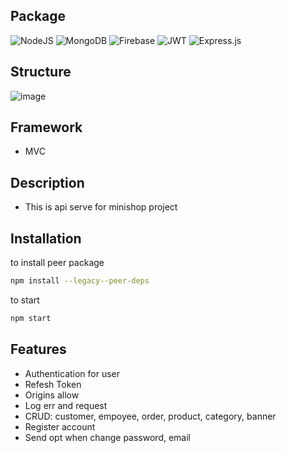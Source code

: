 ## Package
![NodeJS](https://img.shields.io/badge/node.js-6DA55F?style=for-the-badge&logo=node.js&logoColor=white)
![MongoDB](https://img.shields.io/badge/MongoDB-%234ea94b.svg?style=for-the-badge&logo=mongodb&logoColor=white)
![Firebase](https://img.shields.io/badge/firebase-%23039BE5.svg?style=for-the-badge&logo=firebase)
![JWT](https://img.shields.io/badge/JWT-black?style=for-the-badge&logo=JSON%20web%20tokens)
![Express.js](https://img.shields.io/badge/express.js-%23404d59.svg?style=for-the-badge&logo=express&logoColor=%2361DAFB)

## Structure
![image](https://user-images.githubusercontent.com/46616063/197474625-1ec18c04-0bab-488a-a1ed-7a0ba62ce814.png)

## Framework
  - MVC
  
## Description
  - This is api serve for minishop project  
  
## Installation

to install peer package
```sh
npm install --legacy--peer-deps
```
 
 to start
```sh
npm start
```

## Features
- Authentication for user
- Refesh Token
- Origins allow
- Log err and request
- CRUD: customer, empoyee, order, product, category, banner
- Register account 
- Send opt when change password, email


